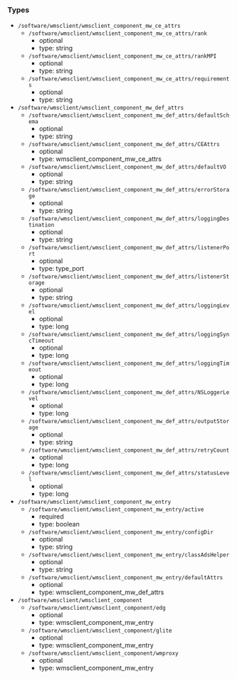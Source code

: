 ### Types

- `/software/wmsclient/wmsclient_component_mw_ce_attrs`
    - `/software/wmsclient/wmsclient_component_mw_ce_attrs/rank`
        - optional
        - type: string
    - `/software/wmsclient/wmsclient_component_mw_ce_attrs/rankMPI`
        - optional
        - type: string
    - `/software/wmsclient/wmsclient_component_mw_ce_attrs/requirements`
        - optional
        - type: string
- `/software/wmsclient/wmsclient_component_mw_def_attrs`
    - `/software/wmsclient/wmsclient_component_mw_def_attrs/defaultSchema`
        - optional
        - type: string
    - `/software/wmsclient/wmsclient_component_mw_def_attrs/CEAttrs`
        - optional
        - type: wmsclient_component_mw_ce_attrs
    - `/software/wmsclient/wmsclient_component_mw_def_attrs/defaultVO`
        - optional
        - type: string
    - `/software/wmsclient/wmsclient_component_mw_def_attrs/errorStorage`
        - optional
        - type: string
    - `/software/wmsclient/wmsclient_component_mw_def_attrs/loggingDestination`
        - optional
        - type: string
    - `/software/wmsclient/wmsclient_component_mw_def_attrs/listenerPort`
        - optional
        - type: type_port
    - `/software/wmsclient/wmsclient_component_mw_def_attrs/listenerStorage`
        - optional
        - type: string
    - `/software/wmsclient/wmsclient_component_mw_def_attrs/loggingLevel`
        - optional
        - type: long
    - `/software/wmsclient/wmsclient_component_mw_def_attrs/loggingSyncTimeout`
        - optional
        - type: long
    - `/software/wmsclient/wmsclient_component_mw_def_attrs/loggingTimeout`
        - optional
        - type: long
    - `/software/wmsclient/wmsclient_component_mw_def_attrs/NSLoggerLevel`
        - optional
        - type: long
    - `/software/wmsclient/wmsclient_component_mw_def_attrs/outputStorage`
        - optional
        - type: string
    - `/software/wmsclient/wmsclient_component_mw_def_attrs/retryCount`
        - optional
        - type: long
    - `/software/wmsclient/wmsclient_component_mw_def_attrs/statusLevel`
        - optional
        - type: long
- `/software/wmsclient/wmsclient_component_mw_entry`
    - `/software/wmsclient/wmsclient_component_mw_entry/active`
        - required
        - type: boolean
    - `/software/wmsclient/wmsclient_component_mw_entry/configDir`
        - optional
        - type: string
    - `/software/wmsclient/wmsclient_component_mw_entry/classAdsHelper`
        - optional
        - type: string
    - `/software/wmsclient/wmsclient_component_mw_entry/defaultAttrs`
        - optional
        - type: wmsclient_component_mw_def_attrs
- `/software/wmsclient/wmsclient_component`
    - `/software/wmsclient/wmsclient_component/edg`
        - optional
        - type: wmsclient_component_mw_entry
    - `/software/wmsclient/wmsclient_component/glite`
        - optional
        - type: wmsclient_component_mw_entry
    - `/software/wmsclient/wmsclient_component/wmproxy`
        - optional
        - type: wmsclient_component_mw_entry

